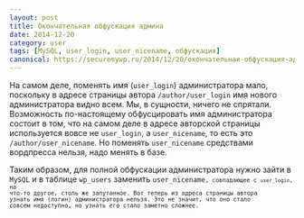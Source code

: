 ```yaml
---
layout: post
title: Окончательная обфускация админа
date: 2014-12-20
category: user
tags: [MySQL, user_login, user_nicename, обфускация]
canonical: https://securemywp.ru/2014/12/20/окончательная-обфускация-админа/
---
```


На самом деле, поменять имя (<code>user_login</code>) администратора мало, поскольку в адресе страницы автора <code>/author/user_login</code> имя нового администратора видно всем. Мы, в сущности, ничего не спрятали. Возможность по-настоящему обфусцировать имя администратора состоит в том, что на самом деле в адресе авторской страницы используется вовсе не <code>user_login</code>, а <code>user_nicename</code>, то есть это <code>/author/user_nicename</code>. Но поменять <code>user_nicename</code> средствами вордпресса нельзя, надо менять в базе.

Таким образом, для полной обфускации администратора нужно зайти в <code>MySQL</code> и в таблице <code>wp_users</code> заменить <code>user_nicename<code>, совпадающее с <code>user_login</code>, на что-то другое, столь же запутанное. Вот теперь из адреса страницы автора узнать имя (логин) администратора нельзя. Это не значит, что оно стало совсем недоступно, но узнать его стало заметно сложнее.
